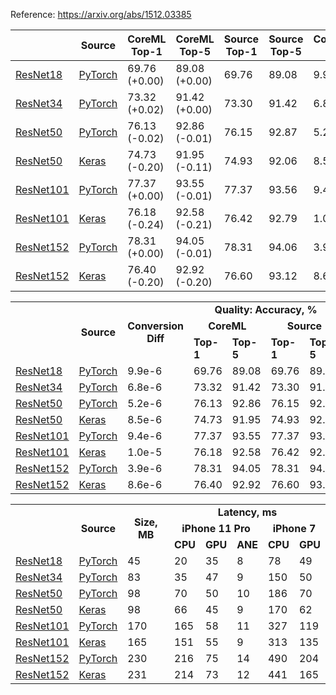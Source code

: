 Reference: https://arxiv.org/abs/1512.03385

|   | Source | CoreML Top-1 | CoreML Top-5 | Source Top-1 | Source Top-5 | Conversion Diff |
|---|--------|--------------|--------------|--------------|--------------|-----------------|
| [ResNet18](https://dl.dropboxusercontent.com/s/kb9cvlhq7napk0l/resnet18_torchvision.mlmodel?dl=0) | [PyTorch](https://github.com/pytorch/vision/blob/7aea80c9497ff78353fef1d9699490c5da6f41b6/torchvision/models/resnet.py#L232) | 69.76 (+0.00) | 89.08 (+0.00) | 69.76 | 89.08 | 9.9e-6 |
| [ResNet34](https://dl.dropboxusercontent.com/s/1mswx0g912emzov/resnet34_torchvision.mlmodel?dl=0) | [PyTorch](https://github.com/pytorch/vision/blob/7aea80c9497ff78353fef1d9699490c5da6f41b6/torchvision/models/resnet.py#L244) | 73.32 (+0.02) | 91.42 (+0.00) | 73.30 | 91.42 | 6.8e-6 |
| [ResNet50](https://dl.dropboxusercontent.com/s/s9hllnvbvxdp8j2/resnet50_torchvision.mlmodel?dl=0) | [PyTorch](https://github.com/pytorch/vision/blob/7aea80c9497ff78353fef1d9699490c5da6f41b6/torchvision/models/resnet.py#L256) | 76.13 (-0.02) | 92.86 (-0.01) | 76.15 | 92.87 | 5.2e-6 |
| [ResNet50](https://dl.dropboxusercontent.com/s/h4rmfx72n9o1pvr/resnet50_keras_applications.mlmodel?dl=0) | [Keras](https://github.com/keras-team/keras-applications/blob/bc89834ed36935ab4a4994446e34ff81c0d8e1b7/keras_applications/resnet_common.py#L423) | 74.73 (-0.20) | 91.95 (-0.11) | 74.93	| 92.06 | 8.5e-6 |
| [ResNet101](https://dl.dropboxusercontent.com/s/xuwfhjeinndmyh2/resnet101_torchvision.mlmodel?dl=0) | [PyTorch](https://github.com/pytorch/vision/blob/7aea80c9497ff78353fef1d9699490c5da6f41b6/torchvision/models/resnet.py#L268) | 77.37 (+0.00) | 93.55 (-0.01) | 77.37 | 93.56 | 9.4e-6 |
| [ResNet101](https://dl.dropboxusercontent.com/s/h7vuy33pyqkvehq/resnet101_keras_applications.mlmodel?dl=0) | [Keras](https://github.com/keras-team/keras-applications/blob/bc89834ed36935ab4a4994446e34ff81c0d8e1b7/keras_applications/resnet_common.py#L443) | 76.18 (-0.24) | 92.58 (-0.21) | 76.42	| 92.79 | 1.0e-5 |
| [ResNet152](https://dl.dropboxusercontent.com/s/krztu2psx1z7exx/resnet152_torchvision.mlmodel?dl=0) | [PyTorch](https://github.com/pytorch/vision/blob/7aea80c9497ff78353fef1d9699490c5da6f41b6/torchvision/models/resnet.py#L280) | 78.31 (+0.00) | 94.05 (-0.01) | 78.31 | 94.06 | 3.9e-6 |
| [ResNet152](https://dl.dropboxusercontent.com/s/wqzr2owu8i6498m/resnet152_keras_applications.mlmodel?dl=0) | [Keras](https://github.com/keras-team/keras-applications/blob/bc89834ed36935ab4a4994446e34ff81c0d8e1b7/keras_applications/resnet_common.py#L463) | 76.40 (-0.20) | 92.92 (-0.20) | 76.60	| 93.12 | 8.6e-6 |

<table>
  <tbody>
    <tr>
      <td rowspan=3></td>
      <td rowspan=3 align="center"><b>Source</b></td>
      <td rowspan=3 align="center"><b>Conversion Diff</b></td>
      <td colspan="4" align="center"><b>Quality: Accuracy, %</b></td>
      <td colspan="5" align="center"><b>Latency, ms</b></td>
    </tr>
    <tr>
      <td colspan="2" align="center"><b>CoreML</b></td>
      <td colspan="2" align="center"><b>Source</b></td>
      <td colspan="3" align="center"><b>iPhone 11 Pro</b></td>
      <td colspan="2" align="center"><b>iPhone 7</b></td>
    </tr>
    <tr>
      <td><b>Top-1</b></td>
      <td><b>Top-5</b></td>
      <td><b>Top-1</b></td>
      <td><b>Top-5</b></td>
      <td><b>CPU</b></td>
      <td><b>GPU</b></td>
      <td><b>ANE</b></td>
      <td><b>CPU</b></td>
      <td><b>GPU</b></td>
    </tr>
    <tr>
      <td><a href="https://dl.dropboxusercontent.com/s/kb9cvlhq7napk0l/resnet18_torchvision.mlmodel?dl=0">ResNet18</a></td>
      <td><a href="https://github.com/pytorch/vision/blob/7aea80c9497ff78353fef1d9699490c5da6f41b6/torchvision/models/resnet.py#L232">PyTorch</a></td>
      <td>9.9e-6</td>
      <td>69.76</td>
      <td>89.08</td>
      <td>69.76</td>
      <td>89.08</td>
      <td>20</td>
      <td>35</td>
      <td>8</td>
      <td>78</td>
      <td>49</td>
    </tr>
    <tr>
      <td><a href="https://dl.dropboxusercontent.com/s/1mswx0g912emzov/resnet34_torchvision.mlmodel?dl=0">ResNet34</a></td>
      <td><a href="https://github.com/pytorch/vision/blob/7aea80c9497ff78353fef1d9699490c5da6f41b6/torchvision/models/resnet.py#L244">PyTorch</a></td>
      <td>6.8e-6</td>
      <td>73.32</td>
      <td>91.42</td>
      <td>73.30</td>
      <td>91.42</td>
      <td>35</td>
      <td>47</td>
      <td>9</td>
      <td>150</td>
      <td>50</td>
    </tr>
    <tr>
      <td><a href="https://dl.dropboxusercontent.com/s/s9hllnvbvxdp8j2/resnet50_torchvision.mlmodel?dl=0">ResNet50</a></td>
      <td><a href="https://github.com/pytorch/vision/blob/7aea80c9497ff78353fef1d9699490c5da6f41b6/torchvision/models/resnet.py#L256">PyTorch</a></td>
      <td>5.2e-6</td>
      <td>76.13</td>
      <td>92.86</td>
      <td>76.15</td>
      <td>92.87</td>
      <td>70</td>
      <td>50</td>
      <td>10</td>
      <td>186</td>
      <td>70</td>
    </tr>
    <tr>
      <td><a href="https://dl.dropboxusercontent.com/s/h4rmfx72n9o1pvr/resnet50_keras_applications.mlmodel?dl=0">ResNet50</a></td>
      <td><a href="https://github.com/keras-team/keras-applications/blob/bc89834ed36935ab4a4994446e34ff81c0d8e1b7/keras_applications/resnet_common.py#L423">Keras</a></td>
      <td>8.5e-6</td>
      <td>74.73</td>
      <td>91.95</td>
      <td>74.93</td>
      <td>92.06</td>
      <td>66</td>
      <td>45</td>
      <td>9</td>
      <td>170</td>
      <td>62</td>
    </tr>
    <tr>
      <td><a href="https://dl.dropboxusercontent.com/s/xuwfhjeinndmyh2/resnet101_torchvision.mlmodel?dl=0">ResNet101</a></td>
      <td><a href="https://github.com/pytorch/vision/blob/7aea80c9497ff78353fef1d9699490c5da6f41b6/torchvision/models/resnet.py#L268">PyTorch</a></td>
      <td>9.4e-6</td>
      <td>77.37</td>
      <td>93.55</td>
      <td>77.37</td>
      <td>93.56</td>
      <td>165</td>
      <td>58</td>
      <td>11</td>
      <td>327</td>
      <td>119</td>
    </tr>
    <tr>
      <td><a href="https://dl.dropboxusercontent.com/s/h7vuy33pyqkvehq/resnet101_keras_applications.mlmodel?dl=0">ResNet101</a></td>
      <td><a href="https://github.com/keras-team/keras-applications/blob/bc89834ed36935ab4a4994446e34ff81c0d8e1b7/keras_applications/resnet_common.py#L443">Keras</a></td>
      <td>1.0e-5</td>
      <td>76.18</td>
      <td>92.58</td>
      <td>76.42</td>
      <td>92.79</td>
      <td>151</td>
      <td>55</td>
      <td>9</td>
      <td>313</td>
      <td>135</td>
    </tr>
    <tr>
      <td><a href="https://dl.dropboxusercontent.com/s/krztu2psx1z7exx/resnet152_torchvision.mlmodel?dl=0">ResNet152</a></td>
      <td><a href="https://github.com/pytorch/vision/blob/7aea80c9497ff78353fef1d9699490c5da6f41b6/torchvision/models/resnet.py#L280">PyTorch</a></td>
      <td>3.9e-6</td>
      <td>78.31</td>
      <td>94.05</td>
      <td>78.31</td>
      <td>94.06</td>
      <td>216</td>
      <td>75</td>
      <td>14</td>
      <td>490</td>
      <td>204</td>
    </tr>
    <tr>
      <td><a href="https://dl.dropboxusercontent.com/s/wqzr2owu8i6498m/resnet152_keras_applications.mlmodel?dl=0">ResNet152</a></td>
      <td><a href="https://github.com/keras-team/keras-applications/blob/bc89834ed36935ab4a4994446e34ff81c0d8e1b7/keras_applications/resnet_common.py#L463">Keras</a></td>
      <td>8.6e-6</td>
      <td>76.40</td>
      <td>92.92</td>
      <td>76.60</td>
      <td>93.12</td>
      <td>214</td>
      <td>73</td>
      <td>12</td>
      <td>441</td>
      <td>165</td>
    </tr>
  </tbody>
</table>

<table>
  <tbody>
    <tr>
      <td rowspan=3></td>
      <td rowspan=3 align="center"><b>Source</b></td>
      <td rowspan=3 align="center"><b>Size, MB</b></td>
      <td colspan="5" align="center"><b>Latency, ms</b></td>
    </tr>
    <tr>
      <td colspan="3" align="center"><b>iPhone 11 Pro</b></td>
      <td colspan="2" align="center"><b>iPhone 7</b></td>
    </tr>
    <tr>
      <td><b>CPU</b></td>
      <td><b>GPU</b></td>
      <td><b>ANE</b></td>
      <td><b>CPU</b></td>
      <td><b>GPU</b></td>
    </tr>
    <tr>
      <td><a href="https://dl.dropboxusercontent.com/s/kb9cvlhq7napk0l/resnet18_torchvision.mlmodel?dl=0">ResNet18</a></td>
      <td><a href="https://github.com/pytorch/vision/blob/7aea80c9497ff78353fef1d9699490c5da6f41b6/torchvision/models/resnet.py#L232">PyTorch</a></td>
      <td>45</td>
      <td>20</td>
      <td>35</td>
      <td>8</td>
      <td>78</td>
      <td>49</td>
    </tr>
    <tr>
      <td><a href="https://dl.dropboxusercontent.com/s/1mswx0g912emzov/resnet34_torchvision.mlmodel?dl=0">ResNet34</a></td>
      <td><a href="https://github.com/pytorch/vision/blob/7aea80c9497ff78353fef1d9699490c5da6f41b6/torchvision/models/resnet.py#L244">PyTorch</a></td>
      <td>83</td>
      <td>35</td>
      <td>47</td>
      <td>9</td>
      <td>150</td>
      <td>50</td>
    </tr>
    <tr>
      <td><a href="https://dl.dropboxusercontent.com/s/s9hllnvbvxdp8j2/resnet50_torchvision.mlmodel?dl=0">ResNet50</a></td>
      <td><a href="https://github.com/pytorch/vision/blob/7aea80c9497ff78353fef1d9699490c5da6f41b6/torchvision/models/resnet.py#L256">PyTorch</a></td>
      <td>98</td>
      <td>70</td>
      <td>50</td>
      <td>10</td>
      <td>186</td>
      <td>70</td>
    </tr>
    <tr>
      <td><a href="https://dl.dropboxusercontent.com/s/h4rmfx72n9o1pvr/resnet50_keras_applications.mlmodel?dl=0">ResNet50</a></td>
      <td><a href="https://github.com/keras-team/keras-applications/blob/bc89834ed36935ab4a4994446e34ff81c0d8e1b7/keras_applications/resnet_common.py#L423">Keras</a></td>
      <td>98</td>
      <td>66</td>
      <td>45</td>
      <td>9</td>
      <td>170</td>
      <td>62</td>
    </tr>
    <tr>
      <td><a href="https://dl.dropboxusercontent.com/s/xuwfhjeinndmyh2/resnet101_torchvision.mlmodel?dl=0">ResNet101</a></td>
      <td><a href="https://github.com/pytorch/vision/blob/7aea80c9497ff78353fef1d9699490c5da6f41b6/torchvision/models/resnet.py#L268">PyTorch</a></td>
      <td>170</td>
      <td>165</td>
      <td>58</td>
      <td>11</td>
      <td>327</td>
      <td>119</td>
    </tr>
    <tr>
      <td><a href="https://dl.dropboxusercontent.com/s/h7vuy33pyqkvehq/resnet101_keras_applications.mlmodel?dl=0">ResNet101</a></td>
      <td><a href="https://github.com/keras-team/keras-applications/blob/bc89834ed36935ab4a4994446e34ff81c0d8e1b7/keras_applications/resnet_common.py#L443">Keras</a></td>
      <td>165</td>
      <td>151</td>
      <td>55</td>
      <td>9</td>
      <td>313</td>
      <td>135</td>
    </tr>
    <tr>
      <td><a href="https://dl.dropboxusercontent.com/s/krztu2psx1z7exx/resnet152_torchvision.mlmodel?dl=0">ResNet152</a></td>
      <td><a href="https://github.com/pytorch/vision/blob/7aea80c9497ff78353fef1d9699490c5da6f41b6/torchvision/models/resnet.py#L280">PyTorch</a></td>
      <td>230</td>
      <td>216</td>
      <td>75</td>
      <td>14</td>
      <td>490</td>
      <td>204</td>
    </tr>
    <tr>
      <td><a href="https://dl.dropboxusercontent.com/s/wqzr2owu8i6498m/resnet152_keras_applications.mlmodel?dl=0">ResNet152</a></td>
      <td><a href="https://github.com/keras-team/keras-applications/blob/bc89834ed36935ab4a4994446e34ff81c0d8e1b7/keras_applications/resnet_common.py#L463">Keras</a></td>
      <td>231</td>
      <td>214</td>
      <td>73</td>
      <td>12</td>
      <td>441</td>
      <td>165</td>
    </tr>
  </tbody>
</table>

